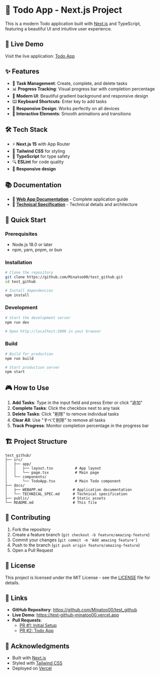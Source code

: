 # 📝 Todo App - Next.js Project

This is a modern Todo application built with [Next.js](https://nextjs.org) and TypeScript, featuring a beautiful UI and intuitive user experience.

## 🚀 Live Demo

Visit the live application: [Todo App](https://test-github-minatoo00.vercel.app)

## ✨ Features

- 📝 **Task Management**: Create, complete, and delete tasks
- 📊 **Progress Tracking**: Visual progress bar with completion percentage
- 🎨 **Modern UI**: Beautiful gradient background and responsive design
- ⌨️ **Keyboard Shortcuts**: Enter key to add tasks
- 📱 **Responsive Design**: Works perfectly on all devices
- 🎯 **Interactive Elements**: Smooth animations and transitions

## 🛠️ Tech Stack

- ⚡ **Next.js 15** with App Router
- 🎨 **Tailwind CSS** for styling
- 📝 **TypeScript** for type safety
- 🔍 **ESLint** for code quality
- 📱 **Responsive design**

## 📚 Documentation

- 📖 **[Web App Documentation](./docs/WEBAPP.md)** - Complete application guide
- 🔧 **[Technical Specification](./docs/TECHNICAL_SPEC.md)** - Technical details and architecture

## 🚀 Quick Start

### Prerequisites
- Node.js 18.0 or later
- npm, yarn, pnpm, or bun

### Installation

```bash
# Clone the repository
git clone https://github.com/Minatoo00/test_github.git
cd test_github

# Install dependencies
npm install
```

### Development

```bash
# Start the development server
npm run dev

# Open http://localhost:3000 in your browser
```

### Build

```bash
# Build for production
npm run build

# Start production server
npm start
```

## 🎮 How to Use

1. **Add Tasks**: Type in the input field and press Enter or click "追加"
2. **Complete Tasks**: Click the checkbox next to any task
3. **Delete Tasks**: Click "削除" to remove individual tasks
4. **Clear All**: Use "すべて削除" to remove all tasks
5. **Track Progress**: Monitor completion percentage in the progress bar

## 🏗️ Project Structure

```
test_github/
├── src/
│   ├── app/
│   │   ├── layout.tsx          # App layout
│   │   └── page.tsx            # Main page
│   └── components/
│       └── TodoApp.tsx         # Main Todo component
├── docs/
│   ├── WEBAPP.md              # Application documentation
│   └── TECHNICAL_SPEC.md      # Technical specification
├── public/                    # Static assets
└── README.md                  # This file
```

## 🤝 Contributing

1. Fork the repository
2. Create a feature branch (`git checkout -b feature/amazing-feature`)
3. Commit your changes (`git commit -m 'Add amazing feature'`)
4. Push to the branch (`git push origin feature/amazing-feature`)
5. Open a Pull Request

## 📄 License

This project is licensed under the MIT License - see the [LICENSE](LICENSE) file for details.

## 🔗 Links

- **GitHub Repository**: https://github.com/Minatoo00/test_github
- **Live Demo**: https://test-github-minatoo00.vercel.app
- **Pull Requests**: 
  - [PR #1: Initial Setup](https://github.com/Minatoo00/test_github/pull/1)
  - [PR #2: Todo App](https://github.com/Minatoo00/test_github/pull/2)

## 🙏 Acknowledgments

- Built with [Next.js](https://nextjs.org)
- Styled with [Tailwind CSS](https://tailwindcss.com)
- Deployed on [Vercel](https://vercel.com)

